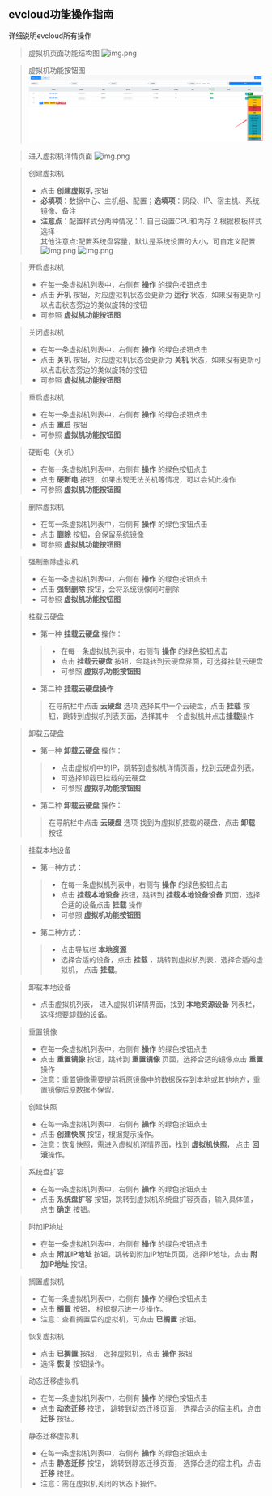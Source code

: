 ## evcloud功能操作指南
详细说明evcloud所有操作


> 虚拟机页面功能结构图
> ![img.png](images/evcloud功能说明/虚拟机页面功能说明.png)

> 虚拟机功能按钮图
> ![img.png](images/evcloud功能说明/功能按钮.png)


> 进入虚拟机详情页面
> ![img.png](images/evcloud功能说明/虚拟机详情页面.png)


> 创建虚拟机
>
> - 点击 **创建虚拟机** 按钮
> - **必填项**：数据中心、主机组、配置；**选填项**：网段、IP、宿主机、系统镜像、备注
> - **注意点**：配置样式分两种情况：1. 自己设置CPU和内存 2.根据模板样式选择 \
>   其他注意点:配置系统盘容量，默认是系统设置的大小，可自定义配置
> ![img.png](images/evcloud功能说明/虚拟机创建按钮.png)
> ![img.png](images/evcloud功能说明/创建虚拟机.png)


> 开启虚拟机
> 
> - 在每一条虚拟机列表中，右侧有 **操作** 的绿色按钮点击
> - 点击 **开机** 按钮，对应虚拟机状态会更新为 **运行** 状态，如果没有更新可以点击状态旁边的类似旋转的按钮
> - 可参照 **虚拟机功能按钮图**



> 关闭虚拟机
> 
> - 在每一条虚拟机列表中，右侧有 **操作** 的绿色按钮点击
> - 点击 **关机** 按钮，对应虚拟机状态会更新为 **关机** 状态，如果没有更新可以点击状态旁边的类似旋转的按钮
> - 可参照 **虚拟机功能按钮图**


> 重启虚拟机
> 
> - 在每一条虚拟机列表中，右侧有 **操作** 的绿色按钮点击
> - 点击 **重启** 按钮
> - 可参照 **虚拟机功能按钮图**

> 硬断电（关机）
> 
> - 在每一条虚拟机列表中，右侧有 **操作** 的绿色按钮点击
> - 点击 **硬断电** 按钮，如果出现无法关机等情况，可以尝试此操作
> - 可参照 **虚拟机功能按钮图**


> 删除虚拟机
> 
> - 在每一条虚拟机列表中，右侧有 **操作** 的绿色按钮点击
> - 点击 **删除** 按钮，会保留系统镜像
> - 可参照 **虚拟机功能按钮图**


> 强制删除虚拟机
> 
> - 在每一条虚拟机列表中，右侧有 **操作** 的绿色按钮点击
> - 点击 **强制删除** 按钮，会将系统镜像同时删除
> - 可参照 **虚拟机功能按钮图**

> 挂载云硬盘
> 
> - 第一种 **挂载云硬盘** 操作：
> > - 在每一条虚拟机列表中，右侧有 **操作** 的绿色按钮点击
> > - 点击 **挂载云硬盘** 按钮，会跳转到云硬盘界面，可选择挂载云硬盘
> > - 可参照 **虚拟机功能按钮图**
> - 第二种 **挂载云硬盘操作**
> > 在导航栏中点击 **云硬盘** 选项
> > 选择其中一个云硬盘，点击 **挂载** 按钮，跳转到虚拟机列表页面，选择其中一个虚拟机并点击**挂载**操作



> 卸载云硬盘
> - 第一种 **卸载云硬盘** 操作：
> > - 点击虚拟机中的IP，跳转到虚拟机详情页面，找到云硬盘列表。
> > - 可选择卸载已挂载的云硬盘
> > - 可参照 **虚拟机功能按钮图**
> - 第二种 **卸载云硬盘** 操作：
> > 在导航栏中点击 **云硬盘** 选项
> > 找到为虚拟机挂载的硬盘，点击 **卸载** 按钮


> 挂载本地设备
> 
> - 第一种方式：
> > - 在每一条虚拟机列表中，右侧有 **操作** 的绿色按钮点击
> > - 点击 **挂载本地设备** 按钮，跳转到 **挂载本地设备设备** 页面，选择合适的设备点击 **挂载** 操作
> > - 可参照 **虚拟机功能按钮图**
> 
> - 第二种方式：
> > - 点击导航栏 **本地资源** 
> > - 选择合适的设备，点击 **挂载** ，跳转到虚拟机列表，选择合适的虚拟机， 点击 **挂载**。


> 卸载本地设备
> 
> - 点击虚拟机列表， 进入虚拟机详情界面，找到 **本地资源设备** 列表栏，选择想要卸载的设备。

> 重置镜像
> 
>  - 在每一条虚拟机列表中，右侧有 **操作** 的绿色按钮点击
>  - 点击 **重置镜像** 按钮，跳转到 **重置镜像** 页面，选择合适的镜像点击 **重置** 操作
>  - 注意：重置镜像需要提前将原镜像中的数据保存到本地或其他地方，重置镜像后原数据不保留。

> 创建快照
> 
> - 在每一条虚拟机列表中，右侧有 **操作** 的绿色按钮点击
> - 点击 **创建快照** 按钮，根据提示操作。
> - 注意：恢复快照，需进入虚拟机详情界面，找到 **虚拟机快照**， 点击 **回滚**操作。

> 系统盘扩容
> 
> - 在每一条虚拟机列表中，右侧有 **操作** 的绿色按钮点击
> - 点击 **系统盘扩容** 按钮，跳转到虚拟机系统盘扩容页面，输入具体值，点击 **确定** 按钮。

> 附加IP地址
> 
> - 在每一条虚拟机列表中，右侧有 **操作** 的绿色按钮点击
> - 点击 **附加IP地址** 按钮，跳转到附加IP地址页面，选择IP地址，点击 **附加IP地址** 按钮。

> 搁置虚拟机
> 
> - 在每一条虚拟机列表中，右侧有 **操作** 的绿色按钮点击
> - 点击 **搁置** 按钮， 根据提示进一步操作。
> - 注意：查看搁置后的虚拟机，可点击 **已搁置** 按钮。

> 恢复虚拟机
> 
> - 点击 **已搁置** 按钮， 选择虚拟机，点击 **操作** 按钮
> - 选择 **恢复** 按钮操作。

> 动态迁移虚拟机
> 
> - 在每一条虚拟机列表中，右侧有 **操作** 的绿色按钮点击
> - 点击 **动态迁移** 按钮， 跳转到动态迁移页面， 选择合适的宿主机，点击 **迁移** 按钮。

> 静态迁移虚拟机
> 
> - 在每一条虚拟机列表中，右侧有 **操作** 的绿色按钮点击
> - 点击 **静态迁移** 按钮， 跳转到静态迁移页面， 选择合适的宿主机，点击 **迁移** 按钮。
> - 注意：需在虚拟机关闭的状态下操作。


[comment]: <> (## API文档)

[comment]: <> (> 交互式<a href="/apidocs/" target="view_window">API文档</a>，可在线调用测试API,当前用户只能)

[comment]: <> (看到符合当前用户权限的API,未登录用户仅可查看部分API,有些API需要超级用户权限,要查看尝试所用API请先登录。)


